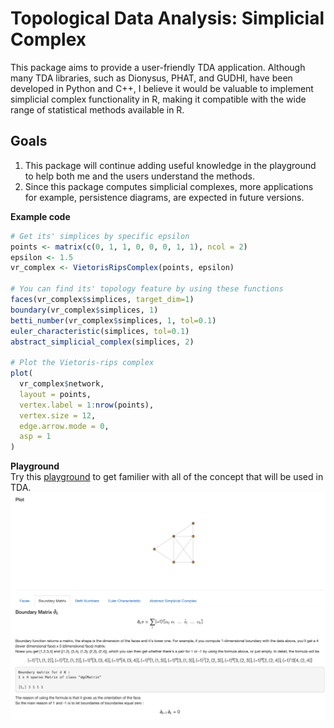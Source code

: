 # Topological Data Analysis: Simplicial Complex
This package aims to provide a user-friendly TDA application. Although many TDA libraries, such as Dionysus, PHAT, and GUDHI, have been developed in Python and C++, I believe it would be valuable to implement simplicial complex functionality in R, making it compatible with the wide range of statistical methods available in R.

## Goals
1. This package will continue adding useful knowledge in the playground to help both me and the users understand the methods.
2. Since this package computes simplicial complexes, more applications for example, persistence diagrams, are expected in future versions.

**Example code**
```R
# Get its' simplices by specific epsilon
points <- matrix(c(0, 1, 1, 0, 0, 0, 1, 1), ncol = 2)
epsilon <- 1.5
vr_complex <- VietorisRipsComplex(points, epsilon)

# You can find its' topology feature by using these functions
faces(vr_complex$simplices, target_dim=1)
boundary(vr_complex$simplices, 1)
betti_number(vr_complex$simplices, 1, tol=0.1)
euler_characteristic(simplices, tol=0.1)
abstract_simplicial_complex(simplices, 2)

# Plot the Vietoris-rips complex
plot(
  vr_complex$network,
  layout = points,
  vertex.label = 1:nrow(points),
  vertex.size = 12,
  edge.arrow.mode = 0,
  asp = 1
)

```

**Playground**<br/>
Try this [playground](https://tf3q5u-0-0.shinyapps.io/mapperalgo/) to get familier with all of the concept that will be used in TDA.<br/>
![App](man/figures/App.png)